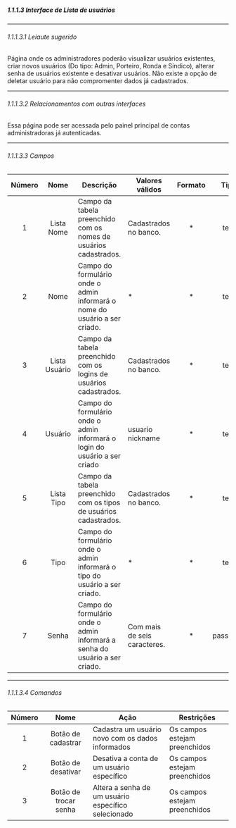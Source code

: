 ##### 1.1.1.3 Interface de Lista de usuários

---

###### 1.1.1.3.1 Leiaute sugerido
Página onde os administradores poderão visualizar usuários existentes, criar novos usuários (Do tipo: Admin, Porteiro, Ronda e Síndico), alterar senha de usuários existente e desativar usuários. Não existe a opção de deletar usuário para não compromenter dados já cadastrados.

---

###### 1.1.1.3.2 Relacionamentos com outras interfaces
Essa página pode ser acessada pelo painel principal de contas administradoras já autenticadas.

---

###### 1.1.1.3.3 Campos
| Número | Nome | Descrição | Valores válidos | Formato | Tipo | Restrições |
| :----: | :--: | --------- | --------------- | :-----: | :--: | ---------- |
|   1    |   Lista Nome    |     Campo da tabela preenchido com os nomes de usuários cadastrados.      |        Cadastrados no banco.         |    *     |   text   |     *       |
|   2    |   Nome    |     Campo do formulário onde o admin informará o nome do usuário a ser criado.      |        *         |    *     |   text   |     	Deve estar dentro de um formulário.       |
|   3    |   Lista Usuário    |     Campo da tabela preenchido com os logins de usuários cadastrados.      |        Cadastrados no banco.         |    *     |   text   |     *       |
|   4    |   Usuário    |     Campo do formulário onde o admin informará o login do usuário a ser criado      |        usuario nickname         |    *     |   text   |     	Deve estar dentro de um formulário.       |
|   5    |   Lista Tipo    |     Campo da tabela preenchido com os tipos de usuários cadastrados.      |        Cadastrados no banco.         |    *     |   text   |     *       ||   2    |   Nome    |     Campo do formulário onde o admin informará o nome do usuário a ser criado.      |        *         |    *     |   text   |     	Deve estar dentro de um formulário.       |
|   6    |   Tipo    |     Campo do formulário onde o admin informará o tipo do usuário a ser criado.      |        *         |    *     |   text   |     	Deve estar dentro de um formulário.       |
|   7    |   Senha    |     Campo do formulário onde o admin informará a senha do usuário a ser criado.      |        Com mais de seis caracteres.         |     *    |   password   |      Deve estar dentro de um formulário.      |

---

###### 1.1.1.3.4 Comandos
| Número | Nome | Ação | Restrições |
| :----: | :--: | ---- | ---------- |
|    1    |   Botão de cadastrar   |   Cadastra um usuário novo com os dados informados   |      Os campos estejam preenchidos      |
|    2    |   Botão de desativar   |   Desativa a conta de um usuário específico   |      Os campos estejam preenchidos      |
|    3    |   Botão de trocar senha   |   Altera a senha de um usuário específico selecionado   |      Os campos estejam preenchidos      |
